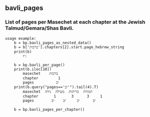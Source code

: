 ## bavli_pages

### List of pages per Masechet at each chapter at the Jewish Talmud/Gemara/Shas Bavli.

```
usage example:
    b = bp.bavli_pages_as_nested_data()
    b = b['ברכות'].chapters[2].start.page_hebrew_string
    print(b)
        יז:
                    
    b = bp.bavli_per_page()
    print(b.iloc[10])
        masechet    ברכות
        chapter         1
        pages          יב
    print(b.query("pages=='יב'").tail(4).T)
        masechet  תמורה  כריתות  מעילה  נידה
        chapter       1       3      3     1
        pages        יב      יב     יב    יב

    b = bp.bavli_pages_per_chapter()
        
```

